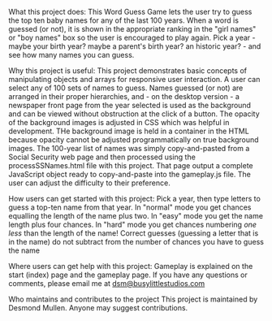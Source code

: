 What this project does:
This Word Guess Game lets the user try to guess the top ten baby names for any of the last 100 years. When a word is guessed (or not), it is shown in the appropriate ranking in the "girl names" or "boy names" box so the user is encouraged to play again. Pick a year - maybe your birth year? maybe a parent's birth year? an historic year? - and see how many names you can guess.

Why this project is useful:
This project demonstrates basic concepts of manipulating objects and arrays for responsive user interaction. A user can select any of 100 sets of names to guess. Names guessed (or not) are arranged in their proper hierarchies, and - on the desktop version - a newspaper front page from the year selected is used as the background and can be viewed without obstruction at the click of a button. The opacity of the background images is adjusted in CSS which was helpful in development. THe background image is held in a container in the HTML because opacity cannot be adjusted programmatically on true background images. The 100-year list of names was simply copy-and-pasted from a Social Security web page and then processed using the processSSNames.html file with this project. That page output a complete JavaScript object ready to copy-and-paste into the gameplay.js file. The user can adjust the difficulty to their preference.

How users can get started with this project:
Pick a year, then type letters to guess a top-ten name from that year. In "normal" mode you get chances equalling the length of the name plus two. In "easy" mode you get the name length plus four chances. In "hard" mode you get chances numbering *one less* than the length of the name! Correct guesses (guessing a letter that is in the name) do not subtract from the number of chances you have to guess the name

Where users can get help with this project:
Gameplay is explained on the start (index) page and the gameplay page. If you have any questions or comments, please email me at dsm@busylittlestudios.com

Who maintains and contributes to the project
This project is maintained by Desmond Mullen. Anyone may suggest contributions.